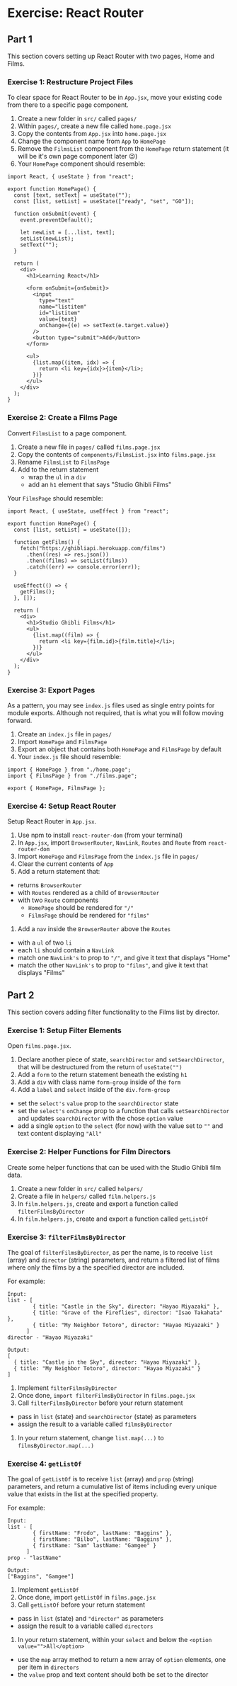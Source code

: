 # Exercise: React Router

## Part 1
This section covers setting up React Router with two pages, Home and Films.

### Exercise 1: Restructure Project Files
To clear space for React Router to be in `App.jsx`, move your existing code from there to a specific page component.

1. Create a new folder in `src/` called `pages/`
1. Within `pages/`, create a new file called `home.page.jsx`
1. Copy the contents from `App.jsx` into `home.page.jsx`
1. Change the component name from `App` to `HomePage`
1. Remove the `FilmsList` component from the `HomePage` return statement (it will be it's own page component later 😉)
1. Your `HomePage` component should resemble:

```
import React, { useState } from "react";

export function HomePage() {
  const [text, setText] = useState("");
  const [list, setList] = useState(["ready", "set", "GO"]);

  function onSubmit(event) {
    event.preventDefault();

    let newList = [...list, text];
    setList(newList);
    setText("");
  }

  return (
    <div>
      <h1>Learning React</h1>

      <form onSubmit={onSubmit}>
        <input
          type="text"
          name="listitem"
          id="listitem"
          value={text}
          onChange={(e) => setText(e.target.value)}
        />
        <button type="submit">Add</button>
      </form>

      <ul>
        {list.map((item, idx) => {
          return <li key={idx}>{item}</li>;
        })}
      </ul>
    </div>
  );
}
```
### Exercise 2: Create a Films Page
Convert `FilmsList` to a page component.

1. Create a new file in `pages/` called `films.page.jsx`
1. Copy the contents of `components/FilmsList.jsx` into `films.page.jsx`
1. Rename `FilmsList` to `FilmsPage`
1. Add to the return statement
    * wrap the `ul` in a `div`
    * add an `h1` element that says "Studio Ghibli Films"

Your `FilmsPage` should resemble:

```
import React, { useState, useEffect } from "react";

export function HomePage() {
  const [list, setList] = useState([]);

  function getFilms() {
    fetch("https://ghibliapi.herokuapp.com/films")
      .then((res) => res.json())
      .then((films) => setList(films))
      .catch((err) => console.error(err));
  }

  useEffect(() => {
    getFilms();
  }, []);

  return (
    <div>
      <h1>Studio Ghibli Films</h1>
      <ul>
        {list.map((film) => {
          return <li key={film.id}>{film.title}</li>;
        })}
      </ul>
    </div>
  );
}
```

### Exercise 3: Export Pages

As a pattern, you may see `index.js` files used as single entry points for module exports. Although not required, that is what you will follow moving forward.

1. Create an `index.js` file in `pages/`
1. Import `HomePage` and `FilmsPage`
1. Export an object that contains both `HomePage` and `FilmsPage` by default
1. Your `index.js` file should resemble:

```
import { HomePage } from "./home.page";
import { FilmsPage } from "./films.page";

export { HomePage, FilmsPage };
```

### Exercise 4: Setup React Router

Setup React Router in `App.jsx`.

1. Use npm to install `react-router-dom` (from your terminal)
1. In `App.jsx`, import `BrowserRouter`, `NavLink`, `Routes` and `Route` from `react-router-dom`
1. Import `HomePage` and `FilmsPage` from the `index.js` file in `pages/`
1. Clear the current contents of `App`
1. Add a return statement that:
  * returns `BrowserRouter`
  * with `Routes` rendered as a child of `BrowserRouter`
  * with two `Route` components
    * `HomePage` should be rendered for `"/"`
    * `FilmsPage` should be rendered for `"films"`
1. Add a `nav` inside the `BrowserRouter` above the `Routes`
  * with a `ul` of two `li`
  * each `li` should contain a `NavLink`
  * match one `NavLink's` to prop to `"/"`, and give it text that displays "Home"
  * match the other `NavLink's` to prop to `"films"`, and give it text that displays "Films"


## Part 2

This section covers adding filter functionality to the Films list by director.

### Exercise 1: Setup Filter Elements
Open `films.page.jsx`.

1. Declare another piece of state, `searchDirector` and `setSearchDirector`, that will be destructured from the return of `useState("")`
1. Add a `form` to the return statement beneath the existing `h1`
1. Add a `div` with class name `form-group` inside of the `form`
1. Add a `label` and `select` inside of the `div.form-group`
  * set the `select's` `value` prop to the `searchDirector` state
  * set the `select's` `onChange` prop to a function that calls `setSearchDirector` and updates `searchDirector` with the chose `option` value
  * add a single `option` to the `select` (for now) with the value set to `""` and text content displaying `"All"`

### Exercise 2: Helper Functions for Film Directors

Create some helper functions that can be used with the Studio Ghibli film data.

1. Create a new folder in `src/` called `helpers/`
1. Create a file in `helpers/` called `film.helpers.js`
1. In `film.helpers.js`, create and export a function called `filterFilmsByDirector`
1. In `film.helpers.js`, create and export a function called `getListOf`


### Exercise 3: `filterFilmsByDirector`

The goal of `filterFilmsByDirector`, as per the name, is to receive `list` (array) and `director` (string) parameters, and return a filtered list of films where only the films by a the specified director are included.

For example:

```
Input:
list - [
        { title: "Castle in the Sky", director: "Hayao Miyazaki" },
        { title: "Grave of the Fireflies", director: "Isao Takahata" },
        { title: "My Neighbor Totoro", director: "Hayao Miyazaki" }
      ]
director - "Hayao Miyazaki"

Output:
[
  { title: "Castle in the Sky", director: "Hayao Miyazaki" },
  { title: "My Neighbor Totoro", director: "Hayao Miyazaki" }
]
```

1. Implement `filterFilmsByDirector`
1. Once done, `import filterFilmsByDirector` in `films.page.jsx`
1. Call `filterFilmsByDirector` before your return statement
  * pass in `list` (state) and `searchDirector` (state) as parameters
  * assign the result to a variable called `filmsByDirector`
1. In your return statement, change `list.map(...)` to `filmsByDirector.map(...)`

### Exercise 4: `getListOf`

The goal of `getListOf` is to receive `list` (array) and `prop` (string) parameters, and return a cumulative list of items including every unique value that exists in the list at the specified property.

For example:

```
Input:
list - [
        { firstName: "Frodo", lastName: "Baggins" },
        { firstName: "Bilbo", lastName: "Baggins" },
        { firstName: "Sam" lastName: "Gamgee" }
      ]
prop - "lastName"

Output:
["Baggins", "Gamgee"]
```

1. Implement `getListOf`
1. Once done, import `getListOf` in `films.page.jsx`
1. Call `getListOf` before your return statement
  * pass in `list` (state) and `"director"` as parameters
  * assign the result to a variable called `directors`
1. In your return statement, within your `select` and below the `<option value="">All</option>`
  * use the `map` array method to return a new array of `option` elements, one per item in `directors`
  * the `value` prop and text content should both be set to the director



